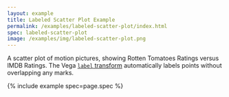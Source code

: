 ```yaml
---
layout: example
title: Labeled Scatter Plot Example
permalink: /examples/labeled-scatter-plot/index.html
spec: labeled-scatter-plot
image: /examples/img/labeled-scatter-plot.png
---
```


A scatter plot of motion pictures, showing Rotten Tomatoes Ratings versus IMDB Ratings. The Vega [`label` transform](../../docs/transforms/label) automatically labels points without overlapping any marks.

{% include example spec=page.spec %}
